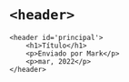 # `<header>`
```
<header id='principal'>
    <h1>Título</h1>
    <p>Enviado por Mark</p>
    <p>mar, 2022</p>
</header>
```